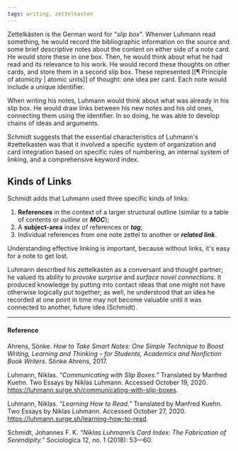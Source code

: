```yaml
---
tags: writing, zettelkasten
---
```


Zettelkästen is the German word for "_slip box_". Whenver Luhmann read
something, he would record the bibliographic information on the source and some
brief descriptive notes about the content on either side of a note card. He
would store these in one box. Then, he would think about what he had read and
its relevance to his work. He would record these thoughts on other cards, and
store them in a second slip box. These represented
[[¶ Principle of atomicity | atomic units]] of thought: one idea per card. Each
note would include a unique identifier.

When writing his notes, Luhmann would think about what was already in his slip
box. He would draw links between his new notes and his old ones, connecting them
using the identifier. In so doing, he was able to develop chains of ideas and
arguments.

Schmidt suggests that the essential characteristics of Luhmann's #zettelkasten
was that it involved a specific system of organization and card integration
based on specific rules of numbering, an internal system of linking, and a
comprehensive keyword index.

## Kinds of Links

Schmidt adds that Luhmann used three specific kinds of links:

1. **References** in the context of a larger structural outline (similar to a
   table of contents or _outline_ or **_MOC_**);
2. A **subject-area** index of references or **_tag_**;
3. Individual references from one note zettel to another or **_related link_**.

Understanding effective linking is important, because without links, it's easy
for a note to get lost.

Luhmann described his zettelkasten as a conversant and thought partner; he
valued its ability to _provoke surprise_ and _surface novel connections_. It
produced knowledge by putting into contact ideas that one might not have
otherwise logically put together; as well, he understood that an idea he
recorded at one point in time may not become valuable until it was connected to
another, future idea (Schmidt).

---

#### Reference

Ahrens, Sönke. _How to Take Smart Notes: One Simple Technique to Boost Writing,
Learning and Thinking – for Students, Academics and Nonfiction Book Writers_.
Sönke Ahrens, 2017.

Luhmann, Niklas. _“Communicating with Slip Boxes.”_ Translated by Manfred Kuehn.
Two Essays by Niklas Luhmann. Accessed October 19, 2020.
https://luhmann.surge.sh/communicating-with-slip-boxes.

Luhmann, Niklas. _“Learning How to Read.”_ Translated by Manfred Kuehn. Two
Essays by Niklas Luhmann. Accessed October 27, 2020.
https://luhmann.surge.sh/learning-how-to-read.

Schmidt, Johannes F. K. _“Niklas Luhmann’s Card Index: The Fabrication of
Serendipity.”_ Sociologica 12, no. 1 (2018): 53—60.
